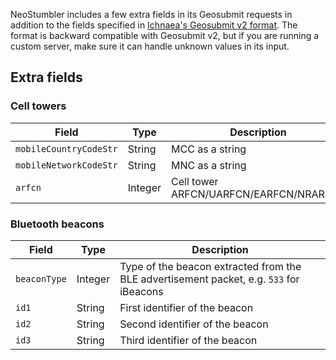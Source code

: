 NeoStumbler includes a few extra fields in its Geosubmit requests in addition to the fields specified in [Ichnaea's Geosubmit v2 format](https://ichnaea.readthedocs.io/en/latest/api/geosubmit2.html). The format is backward compatible with Geosubmit v2, but if you are running a custom server, make sure it can handle unknown values in its input.

## Extra fields

### Cell towers

| Field                  | Type    | Description                                                                         |
|------------------------|---------|-------------------------------------------------------------------------------------|
| `mobileCountryCodeStr` | String  | MCC as a string                                                                     |
| `mobileNetworkCodeStr` | String  | MNC as a string                                                                     |
| `arfcn`                | Integer | Cell tower ARFCN/UARFCN/EARFCN/NRARFCN                                              |

### Bluetooth beacons

| Field                  | Type    | Description                                                                             |
|------------------------|---------|-----------------------------------------------------------------------------------------|
| `beaconType`           | Integer | Type of the beacon extracted from the BLE advertisement packet, e.g. `533` for iBeacons |
| `id1`                  | String  | First identifier of the beacon                                                          |
| `id2`                  | String  | Second identifier of the beacon                                                         |
| `id3`                  | String  | Third identifier of the beacon                                                          |